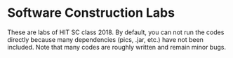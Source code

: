 # Software Construction Labs

These are labs of HIT SC class 2018. By default, you can not run the codes directly because many dependencies (pics, .jar, etc.) have not been included. Note that many codes are roughly written and remain minor bugs.
